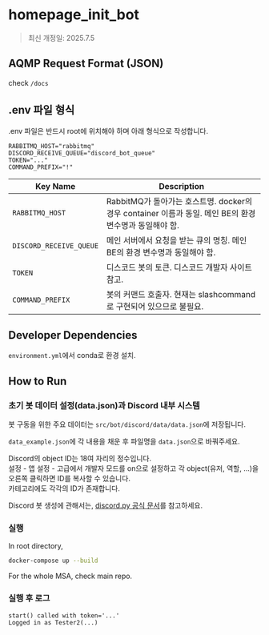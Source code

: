 # homepage_init_bot

> 최신 개정일: 2025.7.5

## AQMP Request Format (JSON)

check `/docs`

## .env 파일 형식

.env 파일은 반드시 root에 위치해야 하며 아래 형식으로 작성합니다. 

```env
RABBITMQ_HOST="rabbitmq"
DISCORD_RECEIVE_QUEUE="discord_bot_queue"
TOKEN="..."
COMMAND_PREFIX="!"
```

| Key Name             | Description                                                      |
|----------------------|------------------------------------------------------------------|
| `RABBITMQ_HOST`          | RabbitMQ가 돌아가는 호스트명. docker의 경우 container 이름과 동일. 메인 BE의 환경 변수명과 동일해야 함. |
| `DISCORD_RECEIVE_QUEUE`  | 메인 서버에서 요청을 받는 큐의 명칭. 메인 BE의 환경 변수명과 동일해야 함. |
| `TOKEN`                  | 디스코드 봇의 토큰. 디스코드 개발자 사이트 참고. |
| `COMMAND_PREFIX`         | 봇의 커맨드 호출자. 현재는 slashcommand로 구현되어 있으므로 불필요. |

## Developer Dependencies

`environment.yml`에서 conda로 환경 설치.

## How to Run

### 초기 봇 데이터 설정(data.json)과 Discord 내부 시스템

봇 구동을 위한 주요 데이터는 `src/bot/discord/data/data.json`에 저장됩니다.

`data_example.json`에 각 내용을 채운 후 파일명을 `data.json`으로 바꿔주세요.

Discord의 object ID는 18여 자리의 정수입니다.  
설정 - 앱 설정 - 고급에서 개발자 모드를 on으로 설정하고 각 object(유저, 역할, ...)을 오른쪽 클릭하면 ID를 복사할 수 있습니다.  
카테고리에도 각각의 ID가 존재합니다. 

Discord 봇 생성에 관해서는, [discord.py 공식 문서](https://discordpy.readthedocs.io/en/stable/discord.html#discord-intro)를 참고하세요.

### 실행
In root directory,

```bash
docker-compose up --build
```

For the whole MSA, check main repo.

### 실행 후 로그

```
start() called with token='...'
Logged in as Tester2(...)
```